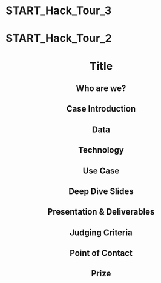 # START_Hack_Tour_3
# START_Hack_Tour_2
# <p align="center"> Title </p>

## <p align="center"> Who are we? </p>


## <p align="center"> Case Introduction </p>



## <p align="center"> Data </p>


## <p align="center"> Technology </p>

## <p align="center"> Use Case </p>


## <p align="center"> Deep Dive Slides </p>



## <p align="center"> Presentation & Deliverables </p>


## <p align="center"> Judging Criteria </p>


    
## <p align="center"> Point of Contact </p>


## <p align="center"> Prize</p>
